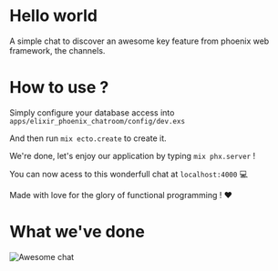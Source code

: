 # Hello world

A simple chat to discover an awesome key feature from phoenix web framework, the channels.

# How to use ?

Simply configure your database access into `apps/elixir_phoenix_chatroom/config/dev.exs`

And then run `mix ecto.create` to create it.

We're done, let's enjoy our application by typing `mix phx.server` !

You can now acess to this wonderfull chat at `localhost:4000` :computer:

Made with love for the glory of functional programming ! :heart:

# What we've done

![Awesome chat](https://preview.ibb.co/kCtzim/whatwevedone.png)
